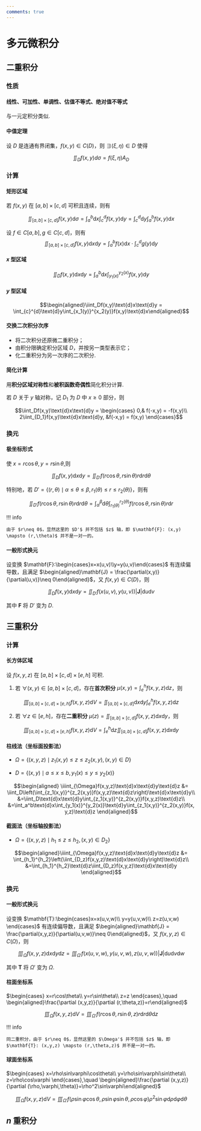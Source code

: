 ```yaml
---
comments: true
---
```


# 多元微积分

## 二重积分

### 性质

#### 线性、可加性、单调性、估值不等式、绝对值不等式

与一元定积分类似.

#### 中值定理

设 $D$ 是连通有界闭集，$f(x,y)\in C(D)$，则 $\exists (\xi ,\eta)\in D$ 使得

$$\iint_Df(x,y)d\sigma = f(\xi ,\eta)A_D$$

### 计算

#### 矩形区域

若 $f(x,y)$ 在 $[a,b]\times [c,d]$ 可积且连续，则有

$$\iint_{[a,b]\times [c,d]} f(x,y)\text{d}\sigma = \int_{a}^{b}\text{d}x\int_{c}^{d}f(x,y)\text{d}y=\int_{c}^{d}\text{d}y\int_{a}^{b}f(x,y)\text{d}x$$

设 $f\in C[a,b],g\in C[c,d]$，则有
$$\iint_{[a,b]\times [c,d]} f(x,y)\text{d}x\text{d}y = \int_a^bf(x)\text{d}x\cdot \int_c^dg(y)\text{d}y$$

#### $x$ 型区域

$$\iint_Df(x,y)\text{d}x\text{d}y = \int_{a}^{b}\text{d}x\int_{y_1(x)}^{y_2(x)}f(x,y)\text{d}y$$

#### $y$ 型区域 

$$\begin{aligned}\iint_Df(x,y)\text{d}x\text{d}y = \int_{c}^{d}\text{d}y\int_{x_1(y)}^{x_2(y)}f(x,y)\text{d}x\end{aligned}$$

#### 交换二次积分次序

- 将二次积分还原微二重积分；
- 由积分限确定积分区域 $D$，并按另一类型表示它；
- 化二重积分为另一次序的二次积分.

#### 简化计算

用**积分区域对称性**和**被积函数奇偶性**简化积分计算.

若 $D$ 关于 $y$ 轴对称，记 $D_1$ 为 $D$ 中 $x\geq0$ 部分，则

$$\iint_Df(x,y)\text{d}x\text{d}y = \begin{cases}
0,& f(-x,y) = -f(x,y)\\
2\iint_{D_1}f(x,y)\text{d}x\text{d}y, &f(-x,y) = f(x,y)
\end{cases}$$

### 换元

#### 极坐标形式

使 $x=r\cos \theta, y=r\sin \theta$,则

$$\iint_Df(x,y)\text{d}x\text{d}y=\iint_{D'}f(r\cos\theta,r\sin\theta)r\text{d}r\text{d}\theta$$

特别地，若 $D'=\{(r,\theta)\mid \alpha\leq\theta\leq\beta,r_1(\theta)\leq r\leq r_2(\theta)\}$，则有

$$\iint_{D'}f(r\cos\theta,r\sin\theta)r\text{d}r\text{d}\theta = \int_{\alpha}^{\beta}\text{d}\theta\int_{r_1(\theta)}^{r_2(\theta)}f(r\cos\theta,r\sin\theta)r\text{d}r$$

!!! info

	由于 $r\neq 0$，显然这里的 $D'$ 并不包括 $z$ 轴，即 $\mathbf{F}: (x,y) \mapsto (r,\theta)$ 并不是一对一的。

#### 一般形式换元

设变换 $\mathbf{F}:\begin{cases}x=x(u,v)\\y=y(u,v)\end{cases}$ 有连续偏导数，且满足 $\begin{aligned}\mathbf{J} = \frac{\partial(x,y)}{\partial(u,v)}\neq 0\end{aligned}$，又 $f(x,y)\in C(D)$，则

$$\iint_Df(x,y)\text{d}x\text{d}y = \iint_{D'}f(x(u,v),y(u,v))|\mathbf{J}|\text{d}u\text{d}v$$

其中 $\mathbf{F}$ 将 $D'$ 变为 $D$.

## 三重积分

### 计算

#### 长方体区域

设 $f(x,y,z)$ 在 $[a,b]\times [c,d]\times [e,h]$ 可积.

1. 若 $\forall (x,y)\in [a,b]\times [c,d]$，存在**首次积分** $\mu (x,y) = \int_e^hf(x,y,z)\text{d}z$，则

$$\iiint_{[a,b]\times [c,d]\times [e,h]}f(x,y,z)\text{d}V = \iint_{[a,b]\times [c,d]}\text{d}x\text{d}y\int_e^hf(x,y,z)\text{d}z$$

2. 若 $\forall z\in [e,h]$，存在**二重积分** $\mu(z) = \iint_{[a,b]\times [c,d]}f(x,y,z)\text{d}x\text{d}y$，则

$$\iiint_{[a,b]\times [c,d]\times [e,h]}f(x,y,z)\text{d}V = \int_e^h\text{d}z\iint_{[a,b]\times [c,d]}f(x,y,z)\text{d}x\text{d}y$$

#### 柱线法（坐标面投影法）

- $\Omega = \{(x,y,z)\mid z_1(x,y)\leq z\leq z_2(x,y),(x,y)\in D\}$

- $D = \{(x,y)\mid a\leq x\leq b, y_1(x)\leq y\leq y_2(x)\}$

$$\begin{aligned}
\iiint_{\Omega}f(x,y,z)\text{d}x\text{d}y\text{d}z &= \iint_D\left(\int_{z_1(x,y)}^{z_2(x,y)}f(x,y,z)\text{d}z\right)\text{d}x\text{d}y\\
&=\iint_D\text{d}x\text{d}y\int_{z_1(x,y)}^{z_2(x,y)}f(x,y,z)\text{d}z\\
&=\int_a^b\text{d}x\int_{y_1(x)}^{y_2(x)}\text{d}y\int_{z_1(x,y)}^{z_2(x,y)}f(x,y,z)\text{d}z
\end{aligned}$$

#### 截面法（坐标轴投影法）

- $\Omega = \{(x,y,z)\mid h_1\leq z\leq h_2,(x,y)\in D_2\}$

$$\begin{aligned}\iiint_{\Omega}f(x,y,z)\text{d}x\text{d}y\text{d}z &= \int_{h_1}^{h_2}\left(\iint_{D_z}f(x,y,z)\text{d}x\text{d}y\right)\text{d}z\\
&=\int_{h_1}^{h_2}\text{d}z\iint_{D_z}f(x,y,z)\text{d}x\text{d}y
\end{aligned}$$

### 换元

#### 一般形式换元

设变换 $\mathbf{T}:\begin{cases}x=x(u,v,w)\\
y=y(u,v,w)\\
z=z(u,v,w)
\end{cases}$ 有连续偏导数，且满足 $\begin{aligned}\mathbf{J} = \frac{\partial(x,y,z)}{\partial(u,v,w)}\neq 0\end{aligned}$，又 $f(x,y,z)\in C(\Omega)$，则

$$\iiint_{\Omega}f(x,y,z)\text{d}x\text{d}y\text{d}z = \iiint_{\Omega'}f(x(u,v,w),y(u,v,w),z(u,v,w))|\mathbf{J}|\text{d}u\text{d}v\text{d}w$$

其中 $\mathbf{T}$ 将 $\Omega'$ 变为 $\Omega$.

#### 柱面坐标系

$\begin{cases}
x=r\cos\theta\\
y=r\sin\theta\\
z=z
\end{cases},\quad \begin{aligned}\frac{\partial (x,y,z)}{\partial (r,\theta,z)}=r\end{aligned}$

$$\iiint_{\Omega}f(x,y,z)\text{d}V=\iiint_{\Omega'}f(r\cos\theta,r\sin\theta,z)r\text{d}r\text{d}\theta\text{d}z$$

!!! info

	同二重积分，由于 $r\neq 0$，显然这里的 $\Omega'$ 并不包括 $z$ 轴，即 $\mathbf{T}: (x,y,z) \mapsto (r,\theta,z)$ 并不是一对一的。

#### 球面坐标系

$\begin{cases}
x=\rho\sin\varphi\cos\theta\\
y=\rho\sin\varphi\sin\theta\\
z=\rho\cos\varphi
\end{cases},\quad \begin{aligned}\frac{\partial (x,y,z)}{\partial (\rho,\varphi,\theta)}=\rho^2\sin\varphi\end{aligned}$

$$\iiint_{\Omega}f(x,y,z)\text{d}V = 
\iiint_{\Omega'}f(\rho\sin\varphi\cos\theta,\rho\sin\varphi\sin\theta,\rho\cos\varphi)\rho^2\sin\varphi\text{d}\rho\text{d}\varphi\text{d}\theta$$

## $n$ 重积分

